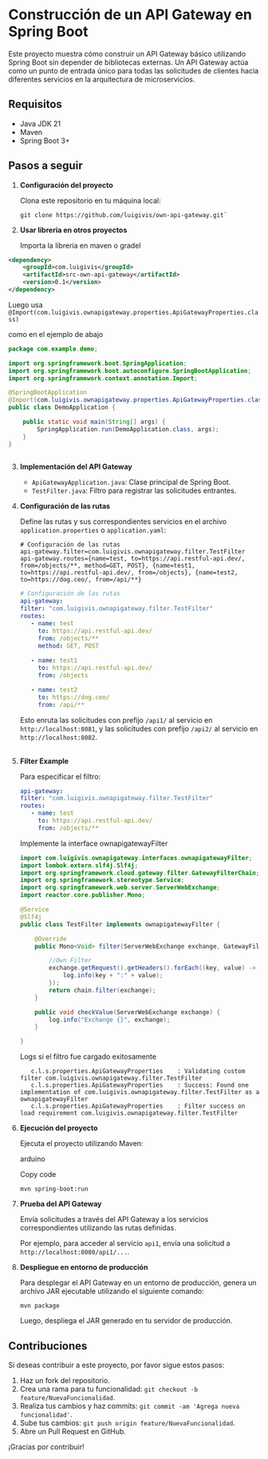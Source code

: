 # Construcción de un API Gateway en Spring Boot

Este proyecto muestra cómo construir un API Gateway básico utilizando Spring Boot sin depender de bibliotecas externas.
Un API Gateway actúa como un punto de entrada único para todas las solicitudes de clientes hacia diferentes servicios en
la arquitectura de microservicios.

## Requisitos

- Java JDK 21
- Maven
- Spring Boot 3+

## Pasos a seguir

1. **Configuración del proyecto**

   Clona este repositorio en tu máquina local:

   ```shell
   git clone https://github.com/luigivis/own-api-gateway.git`
   ```

2. **Usar libreria en otros proyectos**

   Importa la libreria en maven o gradel
```xml
<dependency>
    <groupId>com.luigivis</groupId>
    <artifactId>src-own-api-gateway</artifactId>
    <version>0.1</version>
</dependency>
```
Luego usa
`@Import(com.luigivis.ownapigateway.properties.ApiGatewayProperties.class)`

<p></p>

como en el ejemplo de abajo

```Java
package com.example.demo;

import org.springframework.boot.SpringApplication;
import org.springframework.boot.autoconfigure.SpringBootApplication;
import org.springframework.context.annotation.Import;

@SpringBootApplication
@Import(com.luigivis.ownapigateway.properties.ApiGatewayProperties.class)
public class DemoApplication {

    public static void main(String[] args) {
        SpringApplication.run(DemoApplication.class, args);
    }
}
                       
```  

3. **Implementación del API Gateway**

    - `ApiGatewayApplication.java`: Clase principal de Spring Boot.
    - `TestFilter.java`: Filtro para registrar las solicitudes entrantes.

4. **Configuración de las rutas**

   Define las rutas y sus correspondientes servicios en el archivo `application.properties` o `application.yaml`:

      ```properties
      # Configuración de las rutas
      api-gateway.filter=com.luigivis.ownapigateway.filter.TestFilter
      api-gateway.routes={name=test, to=https://api.restful-api.dev/, from=/objects/**, method=GET, POST}, {name=test1, to=https://api.restful-api.dev/, from=/objects}, {name=test2, to=https://dog.ceo/, from=/api/**}
      ```
      ```yaml
      # Configuración de las rutas
      api-gateway:
      filter: "com.luigivis.ownapigateway.filter.TestFilter"
      routes:
         - name: test
           to: https://api.restful-api.dev/
           from: /objects/**
           method: GET, POST
       
         - name: test1
           to: https://api.restful-api.dev/
           from: /objects
    
         - name: test2
           to: https://dog.ceo/
           from: /api/**
      ```
   Esto enruta las solicitudes con prefijo `/api1/` al servicio en `http://localhost:8081`, y las solicitudes con
   prefijo `/api2/` al servicio en `http://localhost:8082`.
   <br>
   <br>
5. **Filter Example**
         
   Para especificar el filtro:
   ```yaml
   api-gateway:
   filter: "com.luigivis.ownapigateway.filter.TestFilter"
   routes:
      - name: test
        to: https://api.restful-api.dev/
        from: /objects/**
   ```
   Implemente la interface ownapigatewayFilter

   ```java
   import com.luigivis.ownapigateway.interfaces.ownapigatewayFilter;
   import lombok.extern.slf4j.Slf4j;
   import org.springframework.cloud.gateway.filter.GatewayFilterChain;
   import org.springframework.stereotype.Service;
   import org.springframework.web.server.ServerWebExchange;
   import reactor.core.publisher.Mono;

   @Service
   @Slf4j
   public class TestFilter implements ownapigatewayFilter {
   
       @Override
       public Mono<Void> filter(ServerWebExchange exchange, GatewayFilterChain chain) {
   
           //Own Filter
           exchange.getRequest().getHeaders().forEach((key, value) -> {
               log.info(key + ":" + value);
           });
           return chain.filter(exchange);
       }
   
       public void checkValue(ServerWebExchange exchange) {
           log.info("Exchange {}", exchange);
       }
   
   }
   
   ```
   
   Logs si el filtro fue cargado exitosamente
   ```text
      c.l.s.properties.ApiGatewayProperties    : Validating custom filter com.luigivis.ownapigateway.filter.TestFilter
      c.l.s.properties.ApiGatewayProperties    : Success: Found one implementation of com.luigivis.ownapigateway.filter.TestFilter as a ownapigatewayFilter
      c.l.s.properties.ApiGatewayProperties    : Filter success on load requirement com.luigivis.ownapigateway.filter.TestFilter
   ```

6. **Ejecución del proyecto**

   Ejecuta el proyecto utilizando Maven:

   arduino

   Copy code
    ```shell
    mvn spring-boot:run
    ```

7. **Prueba del API Gateway**

   Envía solicitudes a través del API Gateway a los servicios correspondientes utilizando las rutas definidas.

   Por ejemplo, para acceder al servicio `api1`, envía una solicitud a `http://localhost:8080/api1/...`.

8. **Despliegue en entorno de producción**

   Para desplegar el API Gateway en un entorno de producción, genera un archivo JAR ejecutable utilizando el siguiente
   comando:
    ```shell
    mvn package
    ```

   Luego, despliega el JAR generado en tu servidor de producción.

## Contribuciones

Si deseas contribuir a este proyecto, por favor sigue estos pasos:

1. Haz un fork del repositorio.
2. Crea una rama para tu funcionalidad: `git checkout -b feature/NuevaFuncionalidad`.
3. Realiza tus cambios y haz commits: `git commit -am 'Agrega nueva funcionalidad'`.
4. Sube tus cambios: `git push origin feature/NuevaFuncionalidad`.
5. Abre un Pull Request en GitHub.

¡Gracias por contribuir!
